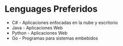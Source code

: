 # Lenguages Preferidos

- C# - Aplicaciones enfocadas en la nube y escritorio
- Java - Aplicaciones Web
- Python - Aplicaciones Web
- Go - Programas para sistemas embebidos
